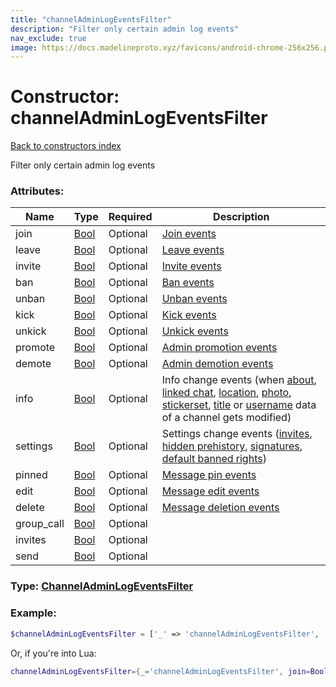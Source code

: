 ```yaml
---
title: "channelAdminLogEventsFilter"
description: "Filter only certain admin log events"
nav_exclude: true
image: https://docs.madelineproto.xyz/favicons/android-chrome-256x256.png
---
```

# Constructor: channelAdminLogEventsFilter  
[Back to constructors index](index.md)



Filter only certain admin log events

### Attributes:

| Name     |    Type       | Required | Description |
|----------|---------------|----------|-------------|
|join|[Bool](../types/Bool.md) | Optional|[Join events](../constructors/channelAdminLogEventActionParticipantJoin.md)|
|leave|[Bool](../types/Bool.md) | Optional|[Leave events](../constructors/channelAdminLogEventActionParticipantLeave.md)|
|invite|[Bool](../types/Bool.md) | Optional|[Invite events](../constructors/channelAdminLogEventActionParticipantInvite.md)|
|ban|[Bool](../types/Bool.md) | Optional|[Ban events](../constructors/channelAdminLogEventActionParticipantToggleBan.md)|
|unban|[Bool](../types/Bool.md) | Optional|[Unban events](../constructors/channelAdminLogEventActionParticipantToggleBan.md)|
|kick|[Bool](../types/Bool.md) | Optional|[Kick events](../constructors/channelAdminLogEventActionParticipantToggleBan.md)|
|unkick|[Bool](../types/Bool.md) | Optional|[Unkick events](../constructors/channelAdminLogEventActionParticipantToggleBan.md)|
|promote|[Bool](../types/Bool.md) | Optional|[Admin promotion events](../constructors/channelAdminLogEventActionParticipantToggleAdmin.md)|
|demote|[Bool](../types/Bool.md) | Optional|[Admin demotion events](../constructors/channelAdminLogEventActionParticipantToggleAdmin.md)|
|info|[Bool](../types/Bool.md) | Optional|Info change events (when [about](../constructors/channelAdminLogEventActionChangeAbout.md), [linked chat](../constructors/channelAdminLogEventActionChangeLinkedChat.md), [location](../constructors/channelAdminLogEventActionChangeLocation.md), [photo](../constructors/channelAdminLogEventActionChangePhoto.md), [stickerset](../constructors/channelAdminLogEventActionChangeStickerSet.md), [title](../constructors/channelAdminLogEventActionChangeTitle.md) or [username](../constructors/channelAdminLogEventActionChangeUsername.md) data of a channel gets modified)|
|settings|[Bool](../types/Bool.md) | Optional|Settings change events ([invites](../constructors/channelAdminLogEventActionToggleInvites.md), [hidden prehistory](../constructors/channelAdminLogEventActionTogglePreHistoryHidden.md), [signatures](../constructors/channelAdminLogEventActionToggleSignatures.md), [default banned rights](../constructors/channelAdminLogEventActionDefaultBannedRights.md))|
|pinned|[Bool](../types/Bool.md) | Optional|[Message pin events](../constructors/channelAdminLogEventActionUpdatePinned.md)|
|edit|[Bool](../types/Bool.md) | Optional|[Message edit events](../constructors/channelAdminLogEventActionEditMessage.md)|
|delete|[Bool](../types/Bool.md) | Optional|[Message deletion events](../constructors/channelAdminLogEventActionDeleteMessage.md)|
|group\_call|[Bool](../types/Bool.md) | Optional|
|invites|[Bool](../types/Bool.md) | Optional|
|send|[Bool](../types/Bool.md) | Optional|



### Type: [ChannelAdminLogEventsFilter](../types/ChannelAdminLogEventsFilter.md)


### Example:

```php
$channelAdminLogEventsFilter = ['_' => 'channelAdminLogEventsFilter', 'join' => Bool, 'leave' => Bool, 'invite' => Bool, 'ban' => Bool, 'unban' => Bool, 'kick' => Bool, 'unkick' => Bool, 'promote' => Bool, 'demote' => Bool, 'info' => Bool, 'settings' => Bool, 'pinned' => Bool, 'edit' => Bool, 'delete' => Bool, 'group_call' => Bool, 'invites' => Bool, 'send' => Bool];
```  


Or, if you're into Lua:

```lua
channelAdminLogEventsFilter={_='channelAdminLogEventsFilter', join=Bool, leave=Bool, invite=Bool, ban=Bool, unban=Bool, kick=Bool, unkick=Bool, promote=Bool, demote=Bool, info=Bool, settings=Bool, pinned=Bool, edit=Bool, delete=Bool, group_call=Bool, invites=Bool, send=Bool}

```


